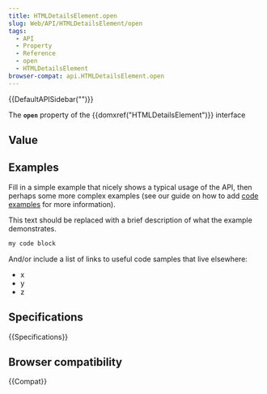 ```yaml
---
title: HTMLDetailsElement.open
slug: Web/API/HTMLDetailsElement/open
tags:
  - API
  - Property
  - Reference
  - open
  - HTMLDetailsElement
browser-compat: api.HTMLDetailsElement.open
---
```

{{DefaultAPISidebar("")}}

The **`open`** property of the {{domxref("HTMLDetailsElement")}} interface 

## Value



## Examples

Fill in a simple example that nicely shows a typical usage of the API, then perhaps some more complex examples (see our guide on how to add [code examples](/en-US/docs/MDN/Contribute/Structures/Code_examples) for more information).

This text should be replaced with a brief description of what the example demonstrates.

```js
my code block
```

And/or include a list of links to useful code samples that live elsewhere:

*   x
*   y
*   z

## Specifications

{{Specifications}}

## Browser compatibility

{{Compat}}


